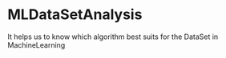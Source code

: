 # MLDataSetAnalysis
It helps us to know which algorithm best suits for the DataSet in MachineLearning

